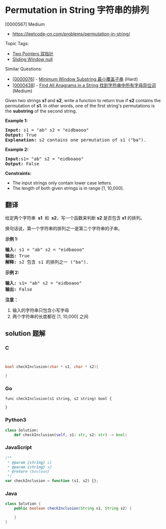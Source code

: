 # Permutation in String 字符串的排列

[0000567] Medium

- https://leetcode-cn.com/problems/permutation-in-string/

Topic Tags:

- [Two Pointers 双指针](https://leetcode-cn.com/tag/two-pointers/)
- [Sliding Window null](https://leetcode-cn.com/tag/sliding-window/)

Similar Questions:

- [[0000076](https://leetcode-cn.com/problems/minimum-window-substring/)] - [Minimum Window Substring 最小覆盖子串](./0000076.minimum-window-substring.md) (Hard)
- [[0000438](https://leetcode-cn.com/problems/find-all-anagrams-in-a-string/)] - [Find All Anagrams in a String 找到字符串中所有字母异位词](./0000438.find-all-anagrams-in-a-string.md) (Medium)

Given two strings **s1** and **s2**, write a function to return true if **s2** contains the permutation of **s1**. In other words, one of the first string's permutations is the **substring** of the second string.

**Example 1:**

<pre><b>Input: </b>s1 = "ab" s2 = "eidbaooo"
<b>Output: </b>True
<b>Explanation:</b> s2 contains one permutation of s1 ("ba").
</pre>

**Example 2:**

<pre><b>Input:</b>s1= "ab" s2 = "eidboaoo"
<b>Output:</b> False
</pre>

**Constraints:**

- The input strings only contain lower case letters.
- The length of both given strings is in range \[1, 10,000\].

## 翻译

给定两个字符串  **s1**  和  **s2**，写一个函数来判断 **s2** 是否包含 **s1** 的排列。

换句话说，第一个字符串的排列之一是第二个字符串的子串。

**示例 1:**

<pre><strong>输入: </strong>s1 = "ab" s2 = "eidbaooo"
<strong>输出: </strong>True
<strong>解释:</strong> s2 包含 s1 的排列之一 ("ba").
</pre>

**示例 2:**

<pre><strong>输入: </strong>s1= "ab" s2 = "eidboaoo"
<strong>输出:</strong> False
</pre>

**注意：**

1.  输入的字符串只包含小写字母
2.  两个字符串的长度都在 \[1, 10,000\] 之间

## solution 题解

### C

```c


bool checkInclusion(char * s1, char * s2){

}
```

### Go

```golang
func checkInclusion(s1 string, s2 string) bool {

}
```

### Python3

```python
class Solution:
    def checkInclusion(self, s1: str, s2: str) -> bool:
```

### JavaScript

```javascript
/**
 * @param {string} s1
 * @param {string} s2
 * @return {boolean}
 */
var checkInclusion = function (s1, s2) {};
```

### Java

```java
class Solution {
    public boolean checkInclusion(String s1, String s2) {

    }
}
```
